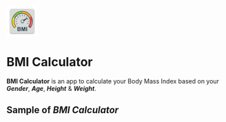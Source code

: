 ![BMI Calculator](https://github.com/puru-ganda/images/blob/master/bmi_calculator_pics/bmi_small.png)
# BMI Calculator
**BMI Calculator** is an app to calculate your Body Mass Index based on your _**Gender**_, _**Age**_, _**Height**_ & _**Weight**_.

## Sample of _BMI Calculator_
